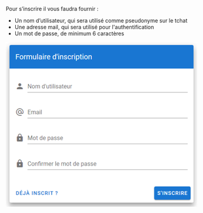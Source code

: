 Pour s’inscrire il vous faudra fournir :
- Un nom d’utilisateur, qui sera utilisé comme pseudonyme sur le tchat
- Une adresse mail, qui sera utilisé pour l'authentification
- Un mot de passe, de minimum 6 caractères

![](images/image28.png)